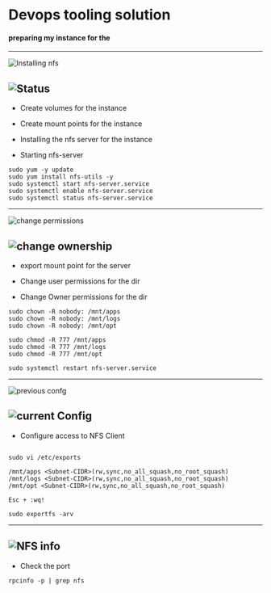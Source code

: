 # Devops tooling solution 


#### preparing my instance for the
---
![Installing nfs](https://github.com/user-attachments/assets/a2fbfdda-b41b-4b67-b050-580944e393bb)

![Status](https://github.com/user-attachments/assets/a2fab063-12fd-45d5-8135-469f4f99a7a8)
---

+ Create volumes for the instance

+ Create mount points for the instance

+ Installing the nfs server for the instance

+ Starting nfs-server
```
sudo yum -y update
sudo yum install nfs-utils -y
sudo systemctl start nfs-server.service
sudo systemctl enable nfs-server.service
sudo systemctl status nfs-server.service

```

---
![change permissions](https://github.com/user-attachments/assets/764873a7-2206-4db9-b112-fbbf75adb13d)

![change ownership](https://github.com/user-attachments/assets/a89e6049-5d9c-41d7-8f6d-03cd40c02905)
---

+ export mount point for the server

+ Change user permissions for the dir

+ Change Owner permissions for the dir

```
sudo chown -R nobody: /mnt/apps
sudo chown -R nobody: /mnt/logs
sudo chown -R nobody: /mnt/opt

sudo chmod -R 777 /mnt/apps
sudo chmod -R 777 /mnt/logs
sudo chmod -R 777 /mnt/opt

sudo systemctl restart nfs-server.service
```

---
![previous confg](https://github.com/user-attachments/assets/b2ce7f92-77f9-4e7d-851c-3cbe0ab2e7f5)

![current Config](https://github.com/user-attachments/assets/1e3c55a5-a90a-4611-b4bd-ddcc4aebb183)
---

+ Configure access to NFS Client

```

sudo vi /etc/exports

/mnt/apps <Subnet-CIDR>(rw,sync,no_all_squash,no_root_squash)
/mnt/logs <Subnet-CIDR>(rw,sync,no_all_squash,no_root_squash)
/mnt/opt <Subnet-CIDR>(rw,sync,no_all_squash,no_root_squash)

Esc + :wq!

sudo exportfs -arv
```
---
![NFS info](https://github.com/user-attachments/assets/f1906ecc-35e9-4878-b77a-ee50662328b6)
---

+ Check the port

```
rpcinfo -p | grep nfs
```
